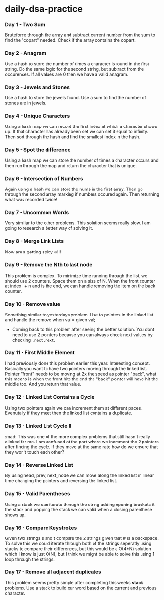 # daily-dsa-practice

### Day 1 - Two Sum

Bruteforce through the array and subtract current number from the sum to find the "copart" needed. Check if the array contains the copart.

### Day 2 - Anagram

Use a hash to store the number of times a character is found in the first string. Do the same logic for the second string, but subtract from the occurences. If all values are 0 then we have a valid anagram.

### Day 3 - Jewels and Stones

Use a hash to store the jewels found. Use a sum to find the number of stones are in jewels.

### Day 4 - Unique Characters

Using a hash map we can record the first index at which a character shows up. If that character has already been set we can set it equal to infinity. Then sort through the hash and find the smallest index in the hash.

### Day 5 - Spot the difference

Using a hash map we can store the number of times a character occurs and then run through the map and return the character that is unique.

### Day 6 - Intersection of Numbers

Again using a hash we can store the nums in the first array. Then go through the second array marking if numbers occured again. Then returning what was recorded twice!

### Day 7 - Uncommon Words

Very similiar to the other problems. This solution seems really slow. I am going to research a better way of solving it.

### Day 8 - Merge Link Lists

Now are a getting spicy :fire:!!!

### Day 9 - Remove the Nth to last node

This problem is complex. To minimize time running through the list, we should use 2 counters. Space them on a size of N. When the front counter at index i + n and is the end, we can handle removing the item on the back counter.

### Day 10 - Remove value

Something similar to yesterdays problem. Use to pointers in the linked list and handle the remove when val = given val;

- Coming back to this problem after seeing the better solution. You dont need to use 2 pointers because you can always check next values by checking `.next.next`.

### Day 11 - First Middle Element

I had previously done this problem earlier this year. Interesting concept. Basically you want to have two pointers moving through the linked list. Pointer "front" needs to be moving at 2x the speed as pointer "back", what this means is when the front hits the end the "back" pointer will have hit the middle too. And you return that value.

### Day 12 - Linked List Contains a Cycle

Using two pointers again we can increment them at different paces. Evenutally if they meet then the linked list contains a duplicate.

### Day 13 - Linked List Cycle II

:mad: This was one of the more complex problems that still hasn't really clicked for me. I am confused at the part where we increment the 2 pointers after finding the cycle. If they move at the same rate how do we ensure that they won't touch each other?

### Day 14 - Reverse Linked List

By using head, prev, next_node we can move along the linked list in linear time changing the pointers and reversing the linked list.

### Day 15 - Valid Parentheses

Using a stack we can iterate through the string adding opening brackets it the stack and popping the stack we can valid when a closing parenthese shows up.

### Day 16 - Compare Keystrokes

Given two strings s and t compare the 2 strings given that # is a backspace. To solve this we could iterate through both of the strings seperatly using stacks to compare their differences, but this would be a O(4\*N) solution which I know is just O(N), but I think we might be able to solve this using 1 loop through the strings.

### Day 17 - Remove all adjacent duplicates

This problem seems pretty simple after completing this weeks **stack** problems. Use a stack to build our word based on the current and previous character.
